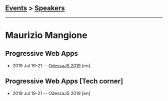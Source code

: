 ## [Events](../README.md) > [Speakers](../speakers.md)
---

# Maurizio Mangione

## Progressive Web Apps
- 2019 Jul 19-21 -- [OdessaJS 2019](https://www.youtube.com/watch?v=fiObvm45Vqc) [en]   
## Progressive Web Apps [Tech corner]
- 2019 Jul 19-21 -- OdessaJS 2019 [en]   
